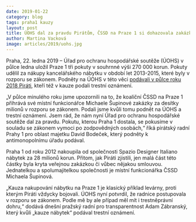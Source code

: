 ```yaml
---
date: 2019-01-22
category: blog
tags: praha1 kauzy
layout: post
title: ÚOHS dal za pravdu Pirátům, ČSSD na Praze 1 si dohazovala zakázky v rozporu se zákonem
author: Martina Vacková
image: articles/2019/uohs.jpg
---
```


Praha, 22. ledna 2019 – Úřad pro ochranu hospodářské soutěže (ÚOHS) v půlce ledna uložil Praze 1 tři pokuty v souhrnné výši 270 000 korun. Pokuty udělil za nákupy kancelářského nábytku v období let 2013-2015, které byly v rozporu se zákonem. Podněty na ÚOHS v této věci [podávali v půlce roku 2018 Piráti](https://praha.pirati.cz/pirati-podali-to-ohledne-nabytku-na-praze-1.html), kteří též v kauze podali trestní oznámení.

„V půlce minulého roku jsme upozornili na to, že koaliční ČSSD na Praze 1 přihrává své místní funkcionářce Michaele Šupinové zakázky za desítky milionů v rozporu se zákonem. Podali jsme kvůli tomu podnět na ÚOHS a trestní oznámení. Jsem rád, že nám nyní Úřad pro ochranu hospodářské soutěže dal za pravdu. Pokutu, kterou Praha 1 dostala, se pokusíme v souladu se zákonem vymoci po zodpovědných osobách,“ říká pirátský radní Prahy 1 pro oblast majetku David Bodeček, který podněty k antimonopolnímu úřadu podával.

Praha 1 od roku 2012 nakoupila od společnosti Spazio Designer Italiano nábytek za 28 milionů korun. Přitom, jak Piráti zjistili, jen malá část této částky byla kryta veřejnou zakázkou či vůbec nějakou smlouvou. Jednatelkou a spolumajitelkou společnosti je místní funkcionářka ČSSD Michaela Šupinová. 

„Kauza nakupování nábytku na Praze 1 je klasický příklad levárny, proti kterým Piráti vždycky bojovali. ÚOHS nyní potvrdil, že radnice postupovala v rozporu se zákonem. Podle mě by ale případ měl mít i trestněprávní dohru,“ dodává dnešní pražský radní pro transparentnost Adam Zábranský, který kvůli „kauze nábytek“ podával trestní oznámení.
